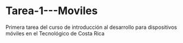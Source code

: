 # Tarea-1---Moviles
Primera tarea del curso de introducción al desarrollo para dispositivos móviles en el Tecnológico de Costa Rica
